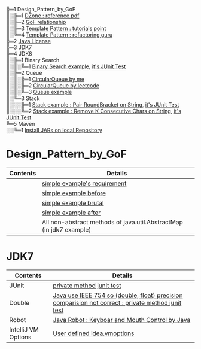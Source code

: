╠═1 Design_Pattern_by_GoF  
║░╠═1 [DZone : reference pdf](01_Design_Pattern_by_GoF/rc008-designpatterns_online.pdf)  
║░╠═2 [GoF relationship](01_Design_Pattern_by_GoF/1.1_Design_Patterns_Relationship.jpg)  
║░╠═3 [Template Pattern : tutorials point](https://www.tutorialspoint.com/design_pattern/template_pattern.htm)  
║░╚═4 [Template Pattern : refactoring guru](https://refactoring.guru/design-patterns/template-method)  
╠═2 [Java License](02_Java_License/01_Java_License.md)  
╠═3 JDK7  
╠═4 JDK8  
║░╠═1 Binary Search  
║░║░╚═1 [Binary Search example](04_JDK8/src/main/java/rwoo/research/sort/BinarySearch.java), [it's JUnit Test](04_JDK8/src/test/java/rwoo/research/sort/BinarySearchTest.java)  
║░╠═2 Queue  
║░║░╠═1 [CircularQueue by me](04_JDK8/src/main/java/rwoo/research/queue/me/MeCircularQueue.java)  
║░║░╠═2 [CircularQueue by leetcode](04_JDK8/src/main/java/rwoo/research/queue/leetcode/MyCircularQueue.java)  
║░║░╚═3 [Queue example](04_JDK8/src/test/java/rwoo/research/queue/me/QueueTest.java)  
║░╚═3 Stack  
║░░░╠═1 [Stack example : Pair RoundBracket on String](04_JDK8/src/main/java/rwoo/research/stack/PairRoundBracket.java), [it's JUnit Test](04_JDK8/src/test/java/rwoo/research/stack/PairRoundBracketTest.java)  
║░░░╚═2 [Stack example : Remove K Consecutive Chars on String](04_JDK8/src/main/java/rwoo/research/stack/RemoveKConsecutiveChars.java), [it's JUnit Test](04_JDK8/src/test/java/rwoo/research/stack/RemoveKConsecutiveCharsTest.java)  
╚═5 Maven  
░░╚═1 [Install JARs on local Repository](05_Maven/01_install-file.md)  

# Design_Pattern_by_GoF
| Contents         | Details                                                                                                                            |
|------------------|------------------------------------------------------------------------------------------------------------------------------------|
|                  | [simple example's requirement](02_JDK7/src/main/java/rwoo/research/design/pattern/behavioral/template/Expand-Requirement.txt)      |
|                  | [simple example before](02_JDK7/src/main/java/rwoo/research/design/pattern/behavioral/template/before/HamSandwich.java)            |
|                  | [simple example brutal](02_JDK7/src/main/java/rwoo/research/design/pattern/behavioral/template/brutal/HamSandwich.java)            |
|                  | [simple example after](02_JDK7/src/main/java/rwoo/research/design/pattern/behavioral/template/after/ConcretClass/HamSandwich.java) |
|                  | All non-abstract methods of java.util.AbstractMap (in jdk7 example)                                                                |

# JDK7
| Contents            | Details                                                                                                                                                              |
|---------------------|----------------------------------------------------------------------------------------------------------------------------------------------------------------------|
| JUnit               | [private method junit test](02_JDK7/src/test/java/rwoo/research/MockPrivateMethodTest.java)                                                                          |
| Double              | [Java use IEEE 754 so (double, float) precision comparision not correct : private method junit test](02_JDK7/src/test/java/rwoo/research/DoubleComparisionTest.java) |
| Robot               | [Java Robot : Keyboar and Mouth Control by Java](02_JDK7/src/test/java/rwoo/research/RobotTest.java)                                                                 |
| IntelliJ VM Options | [User defined idea.vmoptions](02_JDK7/src/test/resources/idea.vmoptions)                                                                                             |
